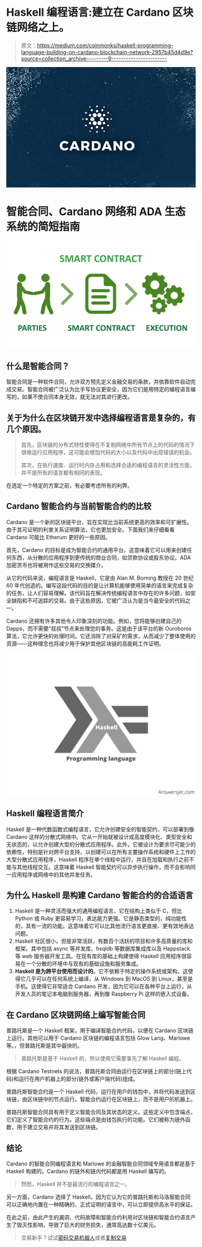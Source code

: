 # Haskell 编程语言:建立在 Cardano 区块链网络之上。

> 原文：<https://medium.com/coinmonks/haskell-programming-language-building-on-cardano-blockchain-network-2957b45d4d9e?source=collection_archive---------9----------------------->

![](img/c676443df7d8194dd44216a58afff729.png)

# 智能合同、Cardano 网络和 ADA 生态系统的简短指南

![](img/0d657a7f2202f78f9196bde03e62083f.png)

## 什么是智能合同？

智能合同是一种软件合同，允许双方预先定义金融交易的条款，并依靠软件自动完成交易。智能合同被广泛认为比手写协议更安全，因为它们是用特定的编程语言编写的，如果不使合同本身无效，就无法对其进行更改。

## 关于为什么在区块链开发中选择编程语言是复杂的，有几个原因。

> 首先，区块链的分布式特性使得在不复制网络中所有节点上的代码的情况下很难运行应用程序，这可能会增加代码的大小以及代码中出现错误的机会。
> 
> 其次，在执行速度、运行时内存占用和选择合适的编程语言的灵活性方面，并不是所有的语言都有相同的表现。

在选定一个特定的方案之前，有必要考虑所有的利弊。

## Cardano 智能合约与当前智能合约的比较

Cardano 是一个新的区块链平台，旨在实现比当前系统更高的效率和可扩展性。由于其可证明的利害关系证明算法，它也更加安全。下面我们来仔细看看 Cardano 可能比 Etherum 更好的一些原因。

首先，Cardano 的目标是成为智能合约的通用平台。这意味着它可以用来创建任何东西，从分散的应用程序到更传统的商业合同，如贷款协议或股东协议。ADA 加密货币也将被用作这些交易的交换媒介。

从它的代码来说，编程语言是 Haskell，它是由 Alan M. Borning 教授在 20 世纪 60 年代创造的。编写这段代码的目的是让计算机能够使用简单的语言来完成复杂的任务，让人们容易理解。该代码旨在解决传统编程语言中存在的许多问题，如安全缺陷和不可追踪的交易。由于这些原因，它被广泛认为是当今最安全的代码之一。

Cardano 还拥有许多其他令人印象深刻的功能。例如，您将能够创建自己的 Dapps，而不需要“叔叔”节点来处理您的事务。这是由于该平台的新 Ouroboros 算法，它允许更快的处理时间。它还消除了对采矿的需求，从而减少了整体使用的资源——这种理念也将减少用于保护其他区块链的高能耗工作证明。

![](img/0f1818aa7f7a64c184207f1ba66cf14d.png)

## Haskell 编程语言简介

Haskell 是一种代数函数式编程语言，它允许创建安全的智能契约，可以部署到像 Cardano 这样的分散式网络中。它从一开始就被设计成高度模块化、类型安全和无状态的，以允许创建大型的分散式应用程序。此外，它被设计为要求尽可能少的依赖性，特别是针对跨平台支持，以创建可以在所有主要操作系统和硬件上工作的大型分散式应用程序，Haskell 程序在单个线程中运行，并且在加载和执行之前不能与其他线程交互。这意味着 Haskell 智能契约可以异步执行操作，而不会影响同一应用程序或网络中的其他并发任务。

## **为什么 Haskell 是构建 Cardano 智能合约的合适语言**

1.  Haskell 是一种灵活而强大的通用编程语言，它在结构上类似于 C，但比 Python 或 Ruby 更容易学习，表达能力更强。它是静态类型的，纯功能性的，具有一流的功能。这意味着它可以比其他流行语言更直接、更有效地表达问题。
2.  Haskell 社区很小，但是非常活跃，有数百个活跃的项目和许多高质量的库和框架。其中包括 async 等并发库、hsqldb 等数据库集成库以及 Happstack 等 web 服务器开发工具。在现有库的基础上构建使得 Haskell 应用程序很容易在一个分散的环境中与现有的基础设施和服务集成。
3.  **Haskell 是为跨平台使用而设计的**。它不依赖于特定的操作系统或架构，这使得它几乎可以在任何系统上编译，从 Windows 到 MacOS 到 Linux，甚至是手机。这使得它非常适合 Cardano 开发，因为它可以在各种平台上运行，从开发人员的笔记本电脑到服务器，再到像 Raspberry Pi 这样的嵌入式设备。

## 在 Cardano 区块链网络上编写智能合同

普路托斯是一个 Haskell 框架，用于编译智能合约代码，以便在 Cardano 区块链上运行。其他可以用于 Cardano 区块链的编程语言包括 Glow Lang、Marlowe 等。，但普路托斯是其中最快的。

> 普路托斯是基于 Haskell 的，所以使用它需要事先了解 Haskell 编程。

根据 Cardano Testnets 的说法，普路托斯合同由运行在区块链上的部分(链上代码)和运行在用户机器上的部分(链外或客户端代码)组成。

普路托斯智能合约是一个 Haskell 代码，运行在用户的钱包中，并将代码发送到区块链，由区块链中的节点运行。智能合约运行在区块链上，而不是用户的机器上。

普路托斯智能合同具有用于定义智能合同及其状态的定义。这些定义中包含端点，它们定义了智能合约的行为。这些端点是由钱包执行的功能。它们被称为链外函数，用于建立交易并将其发送到区块链。

## **结论**

Cardano 的智能合同编程语言和 Marlowe 的金融智能合同领域专用语言都是基于 Haskell 构建的。Cardano 的链外和链内代码都是用 Haskell 编写的。

> 然而，Haskell 并不是最流行的编程语言之一。

另一方面，Cardano 选择了 Haskell，因为它认为它的普路托斯和马洛智能合同可以正确地内置在一种精确的、正式证明的语言中，可以立即提供高水平的保证。

在此之前，由此产生的漏洞、代码故障和智能合约利用对区块链和智能合约语言产生了毁灭性影响，导致了巨大的财务损失，通常高达数十亿美元。

> 交易新手？试试[密码交易机器人](/coinmonks/crypto-trading-bot-c2ffce8acb2a)或者[复制交易](/coinmonks/top-10-crypto-copy-trading-platforms-for-beginners-d0c37c7d698c)